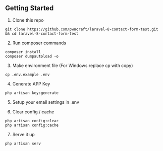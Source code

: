 ## Getting Started

1. Clone this repo
```
git clone https://github.com/pwncraft/laravel-8-contact-form-test.git && cd laravel-8-contact-form-test
```

2. Run composer commands
```
composer install
composer dumpautoload -o
```

3. Make environment file
(For Windows replace cp with copy)
```
cp .env.example .env
```

4. Generate APP Key
```
php artisan key:generate
```

5. Setup your email settings in .env

6. Clear config / cache
``` 
php artisan config:clear
php artisan config:cache
```

7. Serve it up
```
php artisan serv
```
